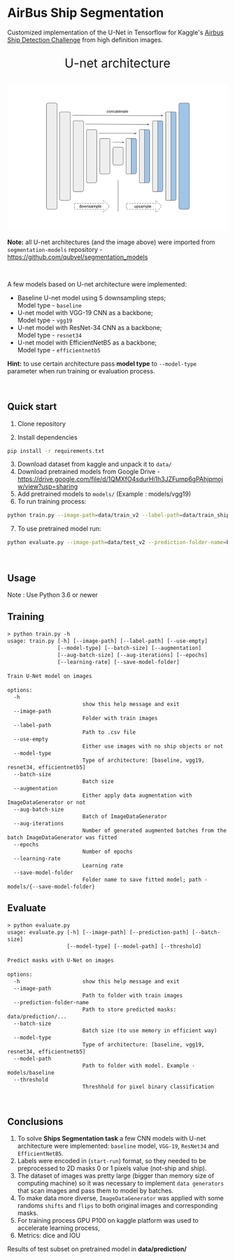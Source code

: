 # AirBus Ship Segmentation
Customized implementation of the U-Net in Tensorflow for Kaggle's [Airbus Ship Detection Challenge](https://www.kaggle.com/competitions/airbus-ship-detection) from high definition images.

<p style="text-align:center; font-size:200%"> U-net architecture </p>
<p align="center">
  <img src="images/unet.png" />
</p>

**Note:** all U-net architectures (and the image above) were imported from `segmentation-models` repository - https://github.com/qubvel/segmentation_models

<br>

A few models based on U-net architecture were implemented:
- Baseline U-net model using 5 downsampling steps;  
Model type - `baseline`
- U-net model with VGG-19 CNN as a backbone;  
Model type - `vgg19`
- U-net model with ResNet-34 CNN as a backbone;  
Model type - `resnet34`
- U-net model with EfficientNetB5 as a backbone;  
Model type - `efficientnetb5`

**Hint:** to use certain architecture pass **model type** to `--model-type` parameter when run training or evaluation process.

<br>

## Quick start

1. Clone repository

2. Install dependencies
```bash
pip install -r requirements.txt
```
3. Download dataset from kaggle and unpack it to `data/` 
4. Download pretrained models from Google Drive - https://drive.google.com/file/d/1QMXfO4sdurHi1h3JZFump6gPAhjpmojw/view?usp=sharing
5. Add pretrained models to `models/` (Example : models/vgg19)
6. To run training process:
```bash
python train.py --image-path=data/train_v2 --label-path=data/train_ship_segmentations_v2.csv --use-empty=False --model-type=baseline --batch-size=32 --augmentation=True --aug-batch-size=16 --aug-iterations=3 --epochs=10 --learning-rate=0.001 --save-model-folder=train_baseline
```
7. To use pretrained model run:
```bash
python evaluate.py --image-path=data/test_v2 --prediction-folder-name=baseline_run_1 --batch-size=32 --model-type=baseline --model-path=models/baseline --threshold=0.5
```
<br>

## **Usage**
Note : Use Python 3.6 or newer

## Training

```console
> python train.py -h
usage: train.py [-h] [--image-path] [--label-path] [--use-empty] 
                [--model-type] [--batch-size] [--augmentation]
                [--aug-batch-size] [--aug-iterations] [--epochs] 
                [--learning-rate] [--save-model-folder]  

Train U-Net model on images

options:
  -h                    
                        show this help message and exit
  --image-path 
                        Folder with train images
  --label-path
                        Path to .csv file
  --use-empty
                        Either use images with no ship objects or not
  --model-type
                        Type of architecture: [baseline, vgg19, resnet34, efficientnetb5]
  --batch-size
                        Batch size
  --augmentation
                        Either apply data augmentation with ImageDataGenerator or not
  --aug-batch-size
                        Batch of ImageDataGenerator
  --aug-iterations
                        Number of generated augmented batches from the batch ImageDataGenerator was fitted
  --epochs        
                        Number of epochs
  --learning-rate
                        Learning rate
  --save-model-folder
                        Folder name to save fitted model; path - models/{--save-model-folder}
```

## Evaluate

```console
> python evaluate.py 
usage: evaluate.py [-h] [--image-path] [--prediction-path] [--batch-size]
                   [--model-type] [--model-path] [--threshold]

Predict masks with U-Net on images

options:
  -h                    show this help message and exit
  --image-path
                        Path to folder with train images
  --prediction-folder-name
                        Path to store predicted masks: data/prediction/...
  --batch-size
                        Batch size (to use memory in efficient way)
  --model-type
                        Type of architecture: [baseline, vgg19, resnet34, efficientnetb5]
  --model-path
                        Path to folder with model. Example - models/baseline
  --threshold
                        Threshhold for pixel binary classification
```

<br>

## Conclusions
1) To solve **Ships Segmentation task** a few CNN models with U-net architecture were implemented: `baseline` model, `VGG-19`, `ResNet34` and `EfficientNetB5`.  
2) Labels were encoded in (`start-run`) format, so they needed to be preprocessed to 2D masks 0 or 1 pixels value (not-ship and ship).  
3) The dataset of images was pretty large (bigger than memory size of computing machine) so it was necessary to implement `data generators` that scan images and pass them to model by batches.  
4) To make data more diverse, `ImageDataGenerator` was applied with some randoms `shifts` and `flips` to both original images and corresponding masks.  
5) For training process GPU P100 on kaggle platform was used to accelerate learning process,
6) Metrics: dice and IOU

Results of test subset on pretrained model in **data/prediction/**
